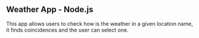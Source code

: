 ## Weather App - Node.js

This app allows users to check how is the weather in a given location name, it finds coincidences and the user can select one.
